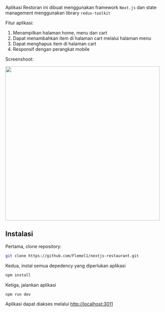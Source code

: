 Aplikasi Restoran ini dibuat menggunakan framework `Next.js` dan state management menggunakan library `redux-toolkit` 

Fitur aplikasi:
1. Menampilkan halaman home, menu dan cart
2. Dapat menambahkan item di halaman cart melalui halaman menu
3. Dapat menghapus item di halaman cart
4. Responsif dengan perangkat mobile

Screenshoot:

<img height="480px" src="https://github.com/Aeologic/flutter_splash_app/blob/master/screens/flutter_splash_demo.gif">


## Instalasi

Pertama, clone repository:
```bash
git clone https://github.com/Flemel1/nextjs-restaurant.git
```

Kedua, instal semua depedency yang diperlukan aplikasi
```bash
npm install
```

Ketiga, jalankan aplikasi
```bash
npm run dev
```

Aplikasi dapat diakses melalui [http://localhost:3011](http://localhost:3011)
